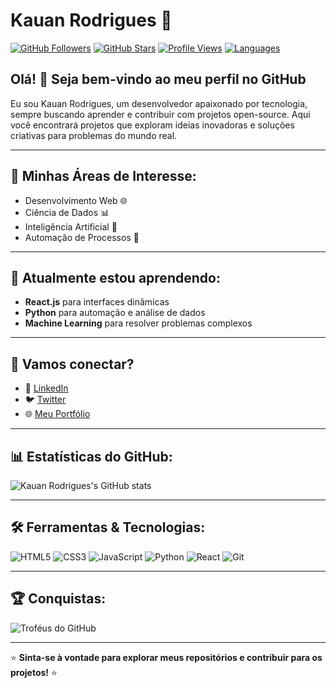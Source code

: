 # Kauan Rodrigues 🚀

[![GitHub Followers](https://img.shields.io/github/followers/Bojoki?style=social)](https://github.com/Bojoki)
[![GitHub Stars](https://img.shields.io/github/stars/Bojoki?style=social)](https://github.com/Bojoki)
[![Profile Views](https://komarev.com/ghpvc/?username=Bojoki&color=blueviolet&style=flat-square)](https://github.com/Bojoki)
[![Languages](https://img.shields.io/github/languages/count/Bojoki?style=flat-square)](https://github.com/Bojoki)

## Olá! 👋 Seja bem-vindo ao meu perfil no GitHub

Eu sou Kauan Rodrigues, um desenvolvedor apaixonado por tecnologia, sempre buscando aprender e contribuir com projetos open-source. Aqui você encontrará projetos que exploram ideias inovadoras e soluções criativas para problemas do mundo real.

---

## 🚀 Minhas Áreas de Interesse:
- Desenvolvimento Web 🌐
- Ciência de Dados 📊
- Inteligência Artificial 🤖
- Automação de Processos 🔧

---

## 🌱 Atualmente estou aprendendo:
- **React.js** para interfaces dinâmicas
- **Python** para automação e análise de dados
- **Machine Learning** para resolver problemas complexos

---

## 💬 Vamos conectar?
- 💼 [LinkedIn](https://www.linkedin.com/in/Bojoki)
- 🐦 [Twitter](https://twitter.com/Bojoki)
- 🌐 [Meu Portfólio](https://bojoki.dev)

---

## 📊 Estatísticas do GitHub:
![Kauan Rodrigues's GitHub stats](https://github-readme-stats.vercel.app/api?username=Bojoki&show_icons=true&theme=radical)

---

## 🛠️ Ferramentas & Tecnologias:
![HTML5](https://img.shields.io/badge/-HTML5-E34F26?logo=html5&logoColor=white&style=flat-square)
![CSS3](https://img.shields.io/badge/-CSS3-1572B6?logo=css3&logoColor=white&style=flat-square)
![JavaScript](https://img.shields.io/badge/-JavaScript-F7DF1E?logo=javascript&logoColor=black&style=flat-square)
![Python](https://img.shields.io/badge/-Python-3776AB?logo=python&logoColor=white&style=flat-square)
![React](https://img.shields.io/badge/-React-61DAFB?logo=react&logoColor=black&style=flat-square)
![Git](https://img.shields.io/badge/-Git-F05032?logo=git&logoColor=white&style=flat-square)

---

## 🏆 Conquistas:
![Troféus do GitHub](https://github-profile-trophy.vercel.app/?username=Bojoki&theme=radical)

---

⭐️ **Sinta-se à vontade para explorar meus repositórios e contribuir para os projetos!** ⭐️
